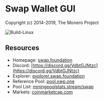 # Swap Wallet GUI

Copyright (c) 2014-2019, The Monero Project

![Build-Linux](https://github.com/swap-dev/swap-gui/workflows/Build-Linux/badge.svg)

## Resources

- Homepage: [swap.foundation](https://swap.foundation/)
- Discord: [https://discord.gg/VdbtGJNtzc](https://discord.gg/VdbtGJNtzc)
- Explorer: [explorer.swap.foundation](https://explorer.swap.foundation/)
- Reference Pool: [pool.xwp.one](https://pool.xwp.one/)
- Pool List: [miningpoolstats.stream/swap](https://miningpoolstats.stream/swap)
- Markets: [coinmarketcap.com](https://coinmarketcap.com/currencies/swap/markets/)
